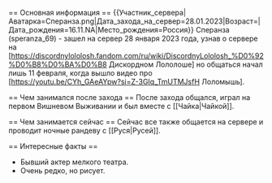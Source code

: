 == Основная информация ==
{{Участник_сервера|Аватарка=Сперанза.png|Дата_захода_на_сервер=28.01.2023|Возраст=|Дата_рождения=16.11.NA|Место_рождения=Россия}}
Сперанза (speranza_69) - зашел на сервер 28 января 2023 года, узнав о сервере на [https://discordnylololosh.fandom.com/ru/wiki/DiscordnyLololosh_%D0%92%D0%B8%D0%BA%D0%B8 Дискордном Лололоше] но общаться начал лишь 11 февраля, когда вышло видео про [https://youtu.be/CYh_GAeAYpw?si=Z-3GIq_TmUTMJsfH Лоломышь].

== Чем занимался после захода ==
После захода общался, играл на первом Вишневом Выживании и был вместе с [[Чайка|Чайкой]].

== Чем занимается сейчас ==
Сейчас все также общается на сервере и проводит ночные рандеву с [[Руся|Русей]].

== Интересные факты ==

* Бывший актер мелкого театра.
* Очень редко, но рисует.

 